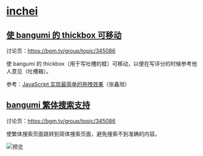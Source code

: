 # [inchei](https://bgm.tv/user/inchei)

## [使 bangumi 的 thickbox 可移动](https://greasyfork.org/zh-CN/scripts/38584-bangumi-moveable-thickbox)

讨论页：https://bgm.tv/group/topic/345086

使 bangumi 的 thickbox（用于写吐槽的框）可移动，以便在写评分的时候参考他人意见（吐槽箱）。

参考：[JavaScript 实现最简单的拖拽效果](http://www.zhangxinxu.com/wordpress/2010/03/javascript%E5%AE%9E%E7%8E%B0%E6%9C%80%E7%AE%80%E5%8D%95%E7%9A%84%E6%8B%96%E6%8B%BD%E6%95%88%E6%9E%9C/)（张鑫旭）

## [bangumi 繁体搜索支持](https://greasyfork.org/zh-CN/scripts/371540-bangumi-tc-searcher)

讨论页：https://bgm.tv/group/topic/345086

使繁体搜索页面跳转到简体搜索页面，避免搜索不到准确的内容。

![预览](https://i.loli.net/2018/08/25/5b80e3b420470.gif)